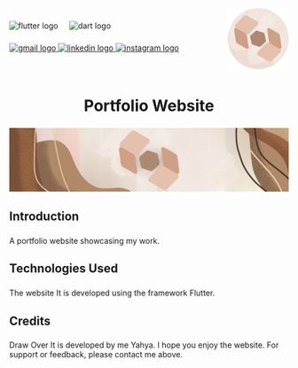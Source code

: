 
<img align="right" height="110" src="assets/images/logo.png"/>

###

<div align="left">
  <img src="https://cdn.jsdelivr.net/gh/devicons/devicon/icons/flutter/flutter-original.svg" height="30" alt="flutter logo"  />
  <img width="12" />
  <img src="https://cdn.jsdelivr.net/gh/devicons/devicon/icons/dart/dart-original.svg" height="30" alt="dart logo"  />
</div>

###

<div align="left">
  <a href="mailto:yahya.amarneh73@gmail.com">
  <img src="https://img.shields.io/static/v1?message=Gmail&logo=gmail&label=&color=D14836&logoColor=white&labelColor=&style=for-the-badge" height="35" alt="gmail logo"  />
  </a>
  <a href="https://www.linkedin.com/in/yahya-amarneh-315528229/">
  <img src="https://img.shields.io/static/v1?message=LinkedIn&logo=linkedin&label=&color=0077B5&logoColor=white&labelColor=&style=for-the-badge" height="35" alt="linkedin logo"  />
  </a>
  <a href="https://www.instagram.com/yahyaamarneh_/">
  <img src="https://img.shields.io/static/v1?message=Instagram&logo=instagram&label=&color=E4405F&logoColor=white&labelColor=&style=for-the-badge" height="35" alt="instagram logo"  />
  </a>
</div>

###

<br clear="both">

<h1 align="center">Portfolio Website</h1>

###

<div align="center">
  <img  src="assets/images/Main Logo (Banner).png"/>
</div>

###

<h2 align="left">Introduction</h2>

###

<p align="left">A portfolio website showcasing my work.</p>


<h2 align="left">Technologies Used</h2>

###

<p align="left">The website It is developed using the framework Flutter.</p>

###

<h2 align="left">Credits</h2>

###

<p align="left">Draw Over It is developed by me Yahya. I hope you enjoy the website. For support or feedback, please contact me above.</p>

###
